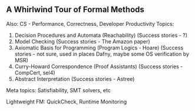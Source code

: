 A Whirlwind Tour of Formal Methods
----------------------------------
Also: CS - Performance, Correctness, Developer Productivity
Topics:

1. Decision Procedures and Automata (Reachability) (Success stories - ?)
2. Model Checking (Success stories - The Amazon paper)
3. Axiomatic Basis for Programming (Program Logics - Hoare) (Success stories - not sure, used in places Dafny, maybe some OS verification by MSR)
4. Curry-Howard Correspondence (Proof Assistants) (Success stories - CompCert, sel4)
5. Abstract Interpretation (Success stories - Astree)

Meta topics:
 Satisfiability, SMT solvers, etc

Lightweight FM: QuickCheck, Runtime Monitoring
